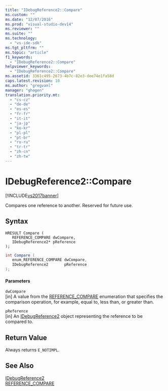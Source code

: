 ```yaml
---
title: "IDebugReference2::Compare"
ms.custom: ""
ms.date: "12/07/2016"
ms.prod: "visual-studio-dev14"
ms.reviewer: ""
ms.suite: ""
ms.technology: 
  - "vs-ide-sdk"
ms.tgt_pltfrm: ""
ms.topic: "article"
f1_keywords: 
  - "IDebugReference2::Compare"
helpviewer_keywords: 
  - "IDebugReference2::Compare"
ms.assetid: 3361c495-2673-4b7c-82e3-dee74e1fa58d
caps.latest.revision: 10
ms.author: "gregvanl"
manager: "ghogen"
translation.priority.mt: 
  - "cs-cz"
  - "de-de"
  - "es-es"
  - "fr-fr"
  - "it-it"
  - "ja-jp"
  - "ko-kr"
  - "pl-pl"
  - "pt-br"
  - "ru-ru"
  - "tr-tr"
  - "zh-cn"
  - "zh-tw"
---
```

# IDebugReference2::Compare
[!INCLUDE[vs2017banner](../../../code-quality/includes/vs2017banner.md)]

Compares one reference to another. Reserved for future use.  
  
## Syntax  
  
```cpp#  
HRESULT Compare (   
   REFERENCE_COMPARE dwCompare,  
   IDebugReference2* pReference  
);  
```  
  
```c#  
int Compare (   
   enum_REFERENCE_COMPARE dwCompare,  
   IDebugReference2       pReference  
);  
```  
  
#### Parameters  
 `dwCompare`  
 [in] A value from the [REFERENCE_COMPARE](../../../extensibility/debugger/reference/reference_compare.md) enumeration that specifies the comparison operation, for example, equal to, less than, or greater than.  
  
 `pReference`  
 [in] An [IDebugReference2](../../../extensibility/debugger/reference/idebugreference2.md) object representing the reference to be compared to.  
  
## Return Value  
 Always returns `E_NOTIMPL`.  
  
## See Also  
 [IDebugReference2](../../../extensibility/debugger/reference/idebugreference2.md)   
 [REFERENCE_COMPARE](../../../extensibility/debugger/reference/reference_compare.md)